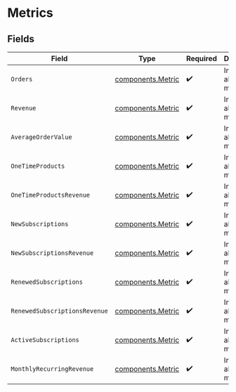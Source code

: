 # Metrics


## Fields

| Field                                                  | Type                                                   | Required                                               | Description                                            |
| ------------------------------------------------------ | ------------------------------------------------------ | ------------------------------------------------------ | ------------------------------------------------------ |
| `Orders`                                               | [components.Metric](../../models/components/metric.md) | :heavy_check_mark:                                     | Information about a metric.                            |
| `Revenue`                                              | [components.Metric](../../models/components/metric.md) | :heavy_check_mark:                                     | Information about a metric.                            |
| `AverageOrderValue`                                    | [components.Metric](../../models/components/metric.md) | :heavy_check_mark:                                     | Information about a metric.                            |
| `OneTimeProducts`                                      | [components.Metric](../../models/components/metric.md) | :heavy_check_mark:                                     | Information about a metric.                            |
| `OneTimeProductsRevenue`                               | [components.Metric](../../models/components/metric.md) | :heavy_check_mark:                                     | Information about a metric.                            |
| `NewSubscriptions`                                     | [components.Metric](../../models/components/metric.md) | :heavy_check_mark:                                     | Information about a metric.                            |
| `NewSubscriptionsRevenue`                              | [components.Metric](../../models/components/metric.md) | :heavy_check_mark:                                     | Information about a metric.                            |
| `RenewedSubscriptions`                                 | [components.Metric](../../models/components/metric.md) | :heavy_check_mark:                                     | Information about a metric.                            |
| `RenewedSubscriptionsRevenue`                          | [components.Metric](../../models/components/metric.md) | :heavy_check_mark:                                     | Information about a metric.                            |
| `ActiveSubscriptions`                                  | [components.Metric](../../models/components/metric.md) | :heavy_check_mark:                                     | Information about a metric.                            |
| `MonthlyRecurringRevenue`                              | [components.Metric](../../models/components/metric.md) | :heavy_check_mark:                                     | Information about a metric.                            |